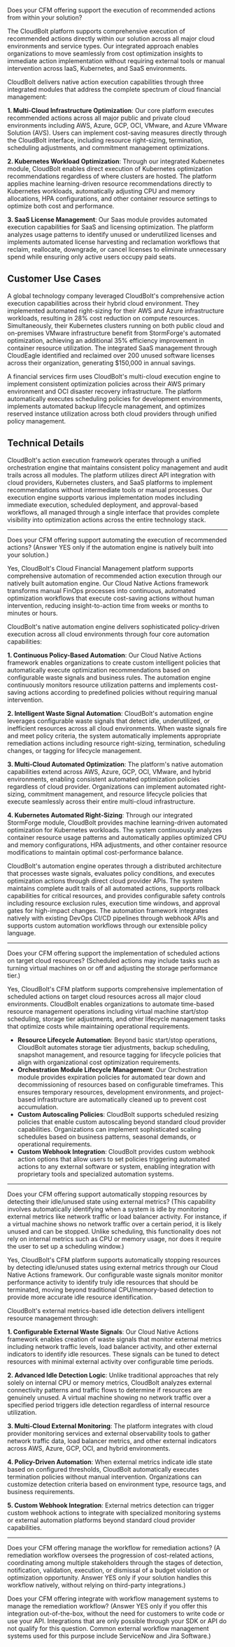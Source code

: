 Does your CFM offering support the execution of recommended actions from within your solution?

The CloudBolt platform supports comprehensive execution of recommended actions directly within our solution across all major cloud environments and service types. Our integrated approach enables organizations to move seamlessly from cost optimization insights to immediate action implementation without requiring external tools or manual intervention across IaaS, Kubernetes, and SaaS environments.

CloudBolt delivers native action execution capabilities through three integrated modules that address the complete spectrum of cloud financial management:

**1. Multi-Cloud Infrastructure Optimization**: Our core platform executes recommended actions across all major public and private cloud environments including AWS, Azure, GCP, OCI, VMware, and Azure VMware Solution (AVS). Users can implement cost-saving measures directly through the CloudBolt interface, including resource right-sizing, termination, scheduling adjustments, and commitment management optimizations.

**2. Kubernetes Workload Optimization**: Through our integrated Kubernetes module, CloudBolt enables direct execution of Kubernetes optimization recommendations regardless of where clusters are hosted. The platform applies machine learning-driven resource recommendations directly to Kubernetes workloads, automatically adjusting CPU and memory allocations, HPA configurations, and other container resource settings to optimize both cost and performance.

**3. SaaS License Management**: Our Saas module provides automated execution capabilities for SaaS and licensing optimization. The platform analyzes usage patterns to identify unused or underutilized licenses and implements automated license harvesting and reclamation workflows that reclaim, reallocate, downgrade, or cancel licenses to eliminate unnecessary spend while ensuring only active users occupy paid seats.

## Customer Use Cases

A global technology company leveraged CloudBolt's comprehensive action execution capabilities across their hybrid cloud environment. They implemented automated right-sizing for their AWS and Azure infrastructure workloads, resulting in 28% cost reduction on compute resources. Simultaneously, their Kubernetes clusters running on both public cloud and on-premises VMware infrastructure benefit from StormForge's automated optimization, achieving an additional 35% efficiency improvement in container resource utilization. The integrated SaaS management through CloudEagle identified and reclaimed over 200 unused software licenses across their organization, generating $150,000 in annual savings.

A financial services firm uses CloudBolt's multi-cloud execution engine to implement consistent optimization policies across their AWS primary environment and OCI disaster recovery infrastructure. The platform automatically executes scheduling policies for development environments, implements automated backup lifecycle management, and optimizes reserved instance utilization across both cloud providers through unified policy management.

## Technical Details

CloudBolt's action execution framework operates through a unified orchestration engine that maintains consistent policy management and audit trails across all modules. The platform utilizes direct API integration with cloud providers, Kubernetes clusters, and SaaS platforms to implement recommendations without intermediate tools or manual processes. Our execution engine supports various implementation modes including immediate execution, scheduled deployment, and approval-based workflows, all managed through a single interface that provides complete visibility into optimization actions across the entire technology stack.

---

Does your CFM offering support automating the execution of recommended actions? (Answer YES only if the automation engine is natively built into your solution.) 

Yes, CloudBolt's Cloud Financial Management platform supports comprehensive automation of recommended action execution through our natively built automation engine. Our Cloud Native Actions framework transforms manual FinOps processes into continuous, automated optimization workflows that execute cost-saving actions without human intervention, reducing insight-to-action time from weeks or months to minutes or hours.

CloudBolt's native automation engine delivers sophisticated policy-driven execution across all cloud environments through four core automation capabilities:

**1. Continuous Policy-Based Automation**: Our Cloud Native Actions framework enables organizations to create custom intelligent policies that automatically execute optimization recommendations based on configurable waste signals and business rules. The automation engine continuously monitors resource utilization patterns and implements cost-saving actions according to predefined policies without requiring manual intervention.

**2. Intelligent Waste Signal Automation**: CloudBolt's automation engine leverages configurable waste signals that detect idle, underutilized, or inefficient resources across all cloud environments. When waste signals fire and meet policy criteria, the system automatically implements appropriate remediation actions including resource right-sizing, termination, scheduling changes, or tagging for lifecycle management.

**3. Multi-Cloud Automated Optimization**: The platform's native automation capabilities extend across AWS, Azure, GCP, OCI, VMware, and hybrid environments, enabling consistent automated optimization policies regardless of cloud provider. Organizations can implement automated right-sizing, commitment management, and resource lifecycle policies that execute seamlessly across their entire multi-cloud infrastructure.

**4. Kubernetes Automated Right-Sizing**: Through our integrated StormForge module, CloudBolt provides machine learning-driven automated optimization for Kubernetes workloads. The system continuously analyzes container resource usage patterns and automatically applies optimized CPU and memory configurations, HPA adjustments, and other container resource modifications to maintain optimal cost-performance balance.

CloudBolt's automation engine operates through a distributed architecture that processes waste signals, evaluates policy conditions, and executes optimization actions through direct cloud provider APIs. The system maintains complete audit trails of all automated actions, supports rollback capabilities for critical resources, and provides configurable safety controls including resource exclusion rules, execution time windows, and approval gates for high-impact changes. The automation framework integrates natively with existing DevOps CI/CD pipelines through webhook APIs and supports custom automation workflows through our extensible policy language.



---


Does your CFM offering support the implementation of scheduled actions on target cloud resources? (Scheduled actions may include tasks such as turning virtual machines on or off and adjusting the storage performance tier.)

Yes, CloudBolt's CFM platform supports comprehensive implementation of scheduled actions on target cloud resources across all major cloud environments. CloudBolt enables organizations to automate time-based resource management operations including virtual machine start/stop scheduling, storage tier adjustments, and other lifecycle management tasks that optimize costs while maintaining operational requirements.
- **Resource Lifecycle Automation**: Beyond basic start/stop operations, CloudBolt automates storage tier adjustments, backup scheduling, snapshot management, and resource tagging for lifecycle policies that align with organizational cost optimization requirements.
- **Orchestration Module Lifecycle Management**: Our Orchestration module provides expiration policies for automated tear down and decommissioning of resources based on configurable timeframes. This ensures temporary resources, development environments, and project-based infrastructure are automatically cleaned up to prevent cost accumulation.
- **Custom Autoscaling Policies**: CloudBolt supports scheduled resizing policies that enable custom autoscaling beyond standard cloud provider capabilities. Organizations can implement sophisticated scaling schedules based on business patterns, seasonal demands, or operational requirements.
- **Custom Webhook Integration**: CloudBolt provides custom webhook action options that allow users to set policies triggering automated actions to any external software or system, enabling integration with proprietary tools and specialized automation systems.

--- 


Does your CFM offering support automatically stopping resources by detecting their idle/unused state using external metrics? (This capability involves automatically identifying when a system is idle by monitoring external metrics like network traffic or load balancer activity. For instance, if a virtual machine shows no network traffic over a certain period, it is likely unused and can be stopped. Unlike scheduling, this functionality does not rely on internal metrics such as CPU or memory usage, nor does it require the user to set up a scheduling window.) 


Yes, CloudBolt's CFM platform supports automatically stopping resources by detecting idle/unused states using external metrics through our Cloud Native Actions framework. Our configurable waste signals monitor monitor performance activity to identify truly idle resources that should be terminated, moving beyond traditional CPU/memory-based detection to provide more accurate idle resource identification.

CloudBolt's external metrics-based idle detection delivers intelligent resource management through:

**1. Configurable External Waste Signals**: Our Cloud Native Actions framework enables creation of waste signals that monitor external metrics including network traffic levels, load balancer activity, and other external indicators to identify idle resources. These signals can be tuned to detect resources with minimal external activity over configurable time periods.

**2. Advanced Idle Detection Logic**: Unlike traditional approaches that rely solely on internal CPU or memory metrics, CloudBolt analyzes external connectivity patterns and traffic flows to determine if resources are genuinely unused. A virtual machine showing no network traffic over a specified period triggers idle detection regardless of internal resource utilization.

**3. Multi-Cloud External Monitoring**: The platform integrates with cloud provider monitoring services and external observability tools to gather network traffic data, load balancer metrics, and other external indicators across AWS, Azure, GCP, OCI, and hybrid environments.

**4. Policy-Driven Automation**: When external metrics indicate idle state based on configured thresholds, CloudBolt automatically executes termination policies without manual intervention. Organizations can customize detection criteria based on environment type, resource tags, and business requirements.

**5. Custom Webhook Integration**: External metrics detection can trigger custom webhook actions to integrate with specialized monitoring systems or external automation platforms beyond standard cloud provider capabilities.

--- 

Does your CFM offering manage the workflow for remediation actions? (A remediation workflow oversees the progression of cost-related actions, coordinating among multiple stakeholders through the stages of detection, notification, validation, execution, or dismissal of a budget violation or optimization opportunity. Answer YES only if your solution handles this workflow natively, without relying on third-party integrations.)

Does your CFM offering integrate with workflow management systems to manage the remediation workflow? (Answer YES only if you offer this integration out-of-the-box, without the need for customers to write code or use your API. Integrations that are only possible through your SDK or API do not qualify for this question. Common external workflow management systems used for this purpose include ServiceNow and Jira Software.)

